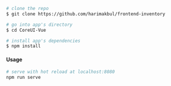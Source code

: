 

``` bash
# clone the repo
$ git clone https://github.com/harimakbul/frontend-inventory

# go into app's directory
$ cd CoreUI-Vue

# install app's dependencies
$ npm install
```

#### Usage

``` bash
# serve with hot reload at localhost:8080
npm run serve

```
